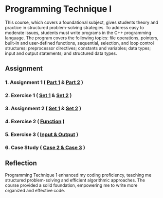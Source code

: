 # Programming Technique I
This course, which covers a foundational subject, gives students theory and practice in structured problem-solving strategies. To address easy to moderate issues, students must write programs in the C++ programming language. The program covers the following topics: file operations, pointers, built-in and user-defined functions, sequential, selection, and loop control structures; preprocessor directives; constants and variables; data types; input and output statements; and structured data types.


## Assignment 
### 1.  Assignment 1  ( [Part 1](https://github.com/TehRuQian/SECPH-Year1-Sem1/blob/main/Programming%20Technique%201/Assignment%201%20Part%201.pdf) & [Part 2](https://github.com/TehRuQian/SECPH-Year1-Sem1/blob/main/Programming%20Technique%201/Assignment%201%20Part%202.pdf) )
### 2. Exercise 1 ( [Set 1](https://github.com/TehRuQian/SECPH-Year1-Sem1/blob/main/Programming%20Technique%201/Set%201%20exercise%201.cpp) & [Set 2](https://github.com/TehRuQian/SECPH-Year1-Sem1/blob/main/Programming%20Technique%201/Set%202%20exercise%201.cpp) )
### 3. Assignment 2 ( [Set 1](https://github.com/TehRuQian/SECPH-Year1-Sem1/blob/main/Programming%20Technique%201/Assignment%202%20set1.cpp) & [Set 2](https://github.com/TehRuQian/SECPH-Year1-Sem1/blob/main/Programming%20Technique%201/assigment2set2.cpp) )

### 4. Exercise 2 ( [Function](https://github.com/TehRuQian/SECPH-Year1-Sem1/blob/main/Programming%20Technique%201/Lab%20exercise%205.cpp) )
### 5. Exercise 3 ( [Input & Output](https://github.com/TehRuQian/SECPH-Year1-Sem1/blob/main/Programming%20Technique%201/Lab%20exercise%20InputOutput.cpp) )
### 6. Case Study ( [Case 2 & Case 3](https://github.com/TehRuQian/pt1-case-study) )

## Reflection
  Programming Technique 1 enhanced my coding proficiency, teaching me structured problem-solving and efficient algorithmic approaches. The course provided a solid foundation, empowering me to write more organized and effective code.


